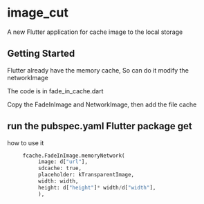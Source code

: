 # image_cut

A new Flutter application for cache image to the local storage

## Getting Started

Flutter already have the memory  cache, So  can do it   modify the networkImage

The code is in fade_in_cache.dart

Copy the FadeInImage  and  NetworkImage, then  add the file cache

## run the pubspec.yaml  Flutter package get
how to use it
```python
     fcache.FadeInImage.memoryNetwork(
          image: d["url"],
          sdcache: true,
          placeholder: kTransparentImage,
          width: width,
          height: d["height"]* width/d["width"],
          ),
```
